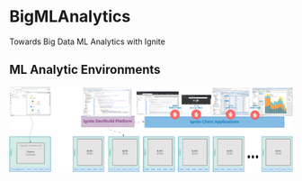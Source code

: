 # BigMLAnalytics
Towards Big Data ML Analytics with Ignite

## ML Analytic Environments

![Compare Analytic Environments](./Images/AnalyticEnvironments-Combined.png "Python & Ignite ML Environments")